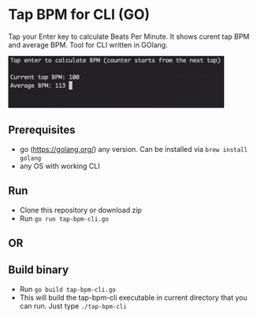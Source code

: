 # Tap BPM for CLI (GO)
Tap your Enter key to calculate Beats Per Minute. It shows curent tap BPM and average BPM.
Tool for CLI written in GOlang.

![Screenshot](./screenshot.png)

## Prerequisites
 - go (https://golang.org/) any version. Can be installed via `brew install golang`
 - any OS with working CLI

## Run
 - Clone this repository or download zip
 - Run `go run tap-bpm-cli.go`

## OR

## Build binary
 - Run `go build tap-bpm-cli.go`
 - This will build the tap-bpm-cli executable in current directory that you can run. Just type `./tap-bpm-cli`
